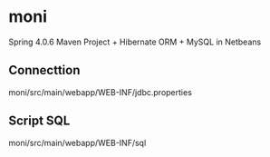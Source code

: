 # moni
Spring 4.0.6 Maven Project + Hibernate ORM + MySQL in Netbeans

<h2>Connecttion</h2>
moni/src/main/webapp/WEB-INF/jdbc.properties<br/>

<h2>Script SQL</h2>
moni/src/main/webapp/WEB-INF/sql<br/>
